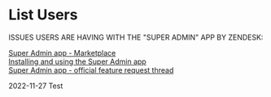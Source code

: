 # List Users

ISSUES USERS ARE HAVING WITH THE "SUPER ADMIN" APP BY ZENDESK:

[Super Admin app - Marketplace](https://www.zendesk.com/marketplace/apps/support/259163/super-admin/)<br>
[Installing and using the Super Admin app](https://support.zendesk.com/hc/en-us/articles/4408881571482)<br>
[Super Admin app - official feature request thread](https://support.zendesk.com/hc/en-us/community/posts/4409217165466)<br>

2022-11-27 Test